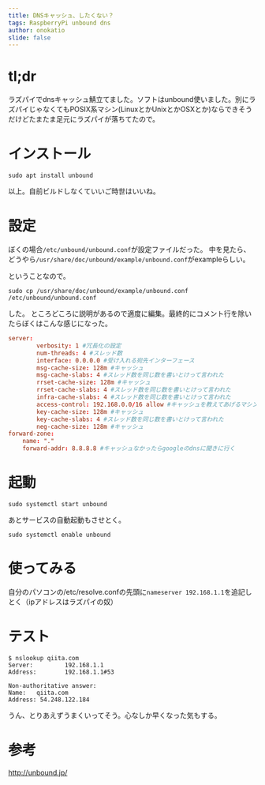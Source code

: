 ```yaml
---
title: DNSキャッシュ、したくない？
tags: RaspberryPi unbound dns
author: onokatio
slide: false
---
```

# tl;dr
ラズパイでdnsキャッシュ鯖立てました。ソフトはunbound使いました。別にラズパイじゃなくてもPOSIX系マシン(LinuxとかUnixとかOSXとか)ならできそうだけどたまたま足元にラズパイが落ちてたので。

# インストール

```
sudo apt install unbound
```

以上。自前ビルドしなくていいご時世はいいね。

# 設定
ぼくの場合```/etc/unbound/unbound.conf```が設定ファイルだった。
中を見たら、どうやら```/usr/share/doc/unbound/example/unbound.conf```がexampleらしい。

ということなので。

```
sudo cp /usr/share/doc/unbound/example/unbound.conf /etc/unbound/unbound.conf
```
した。
ところどころに説明があるので適度に編集。最終的にコメント行を除いたらぼくはこんな感じになった。

```:unbound.conf
server:
        verbosity: 1 #冗長化の設定
        num-threads: 4 #スレッド数
        interface: 0.0.0.0 #受け入れる宛先インターフェース
        msg-cache-size: 128m #キャッシュ
        msg-cache-slabs: 4 #スレッド数を同じ数を書いとけって言われた
        rrset-cache-size: 128m #キャッシュ
        rrset-cache-slabs: 4 #スレッド数を同じ数を書いとけって言われた
        infra-cache-slabs: 4 #スレッド数を同じ数を書いとけって言われた
        access-control: 192.168.0.0/16 allow #キャッシュを教えてあげるマシン
        key-cache-size: 128m #キャッシュ
        key-cache-slabs: 4 #スレッド数を同じ数を書いとけって言われた
        neg-cache-size: 128m #キャッシュ
forward-zone:
    name: "."
    forward-addr: 8.8.8.8 #キャッシュなかったらgoogleのdnsに聞きに行く
```

# 起動
```
sudo systemctl start unbound
```

あとサービスの自動起動もさせとく。

```
sudo systemctl enable unbound
```
# 使ってみる
自分のパソコンの/etc/resolve.confの先頭に```nameserver 192.168.1.1```を追記しとく（ipアドレスはラズパイの奴）

# テスト

```
$ nslookup qiita.com
Server:         192.168.1.1
Address:        192.168.1.1#53

Non-authoritative answer:
Name:   qiita.com
Address: 54.248.122.184
```

うん、とりあえずうまくいってそう。心なしか早くなった気もする。
# 参考
http://unbound.jp/

